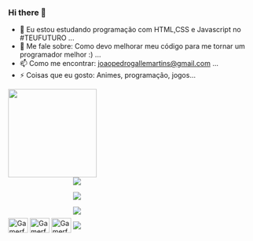 ### Hi there 👋

- 🔭 Eu estou estudando programação com HTML,CSS e Javascript no #TEUFUTURO ...
- 💬 Me fale sobre: Como devo melhorar meu código para me tornar um programador melhor :) ...
- 📫 Como me encontrar: joaopedrogallemartins@gmail.com ...
- ⚡ Coisas que eu gosto:  Animes, programação, jogos...


<div>
  <img height="180em" src="https://github-readme-stats.vercel.app/api?username=Gamerfoxninja&show_icons=true&theme=synthwave">

  

</div>


<div style="display:inline-block">
  <img align="center" alt="Gamerfoxninja_HTML5" height="30" width="40" src="https://cdn.jsdelivr.net/gh/devicons/devicon/icons/html5/html5-plain.svg" />

  <img align="center" alt="Gamerfoxninja_HTML5" height="30" width="40" src="https://cdn.jsdelivr.net/gh/devicons/devicon/icons/css3/css3-plain.svg" />

  <img align="center" alt="Gamerfoxninja_HTML5" height="30" width="40" src="https://cdn.jsdelivr.net/gh/devicons/devicon/icons/javascript/javascript-plain.svg" />


</div>

<div style="display:inline-block">
  <a href="https://www.youtube.com/channel/UC0Li72ebFohroJdU_0KULjA" target="_blank"><img align="center" src="https://img.shields.io/badge/YouTube-FF0000?style=for-the-badge&logo=youtube&logoColor=white" target="_blank"></a>
  
  <a href="ninjanew93@gmail.com" target="_blank"><img align="center" src="https://img.shields.io/badge/Gmail-D14836?style=for-the-badge&logo=gmail&logoColor=white" target="_blank"></a>
  
  <a href="https://api.whatsapp.com/send?phone=5551991438087&text=Este%20%C3%A9%20o%20meu%20contato..." target="_blank"><img align="center" src="https://img.shields.io/badge/WhatsApp-25D366?style=for-the-badge&logo=whatsapp&logoColor=white" target="_blank" ></a>
  
  <a href="gamerfoxninja#4945" target="_blank"><img align="center" src="https://img.shields.io/badge/Discord-7289DA?style=for-the-badge&logo=discord&logoColor=white" target="_blank" ></a>
</div>



